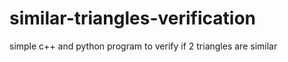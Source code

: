 # similar-triangles-verification #
simple c++ and python program to verify if 2 triangles are similar
